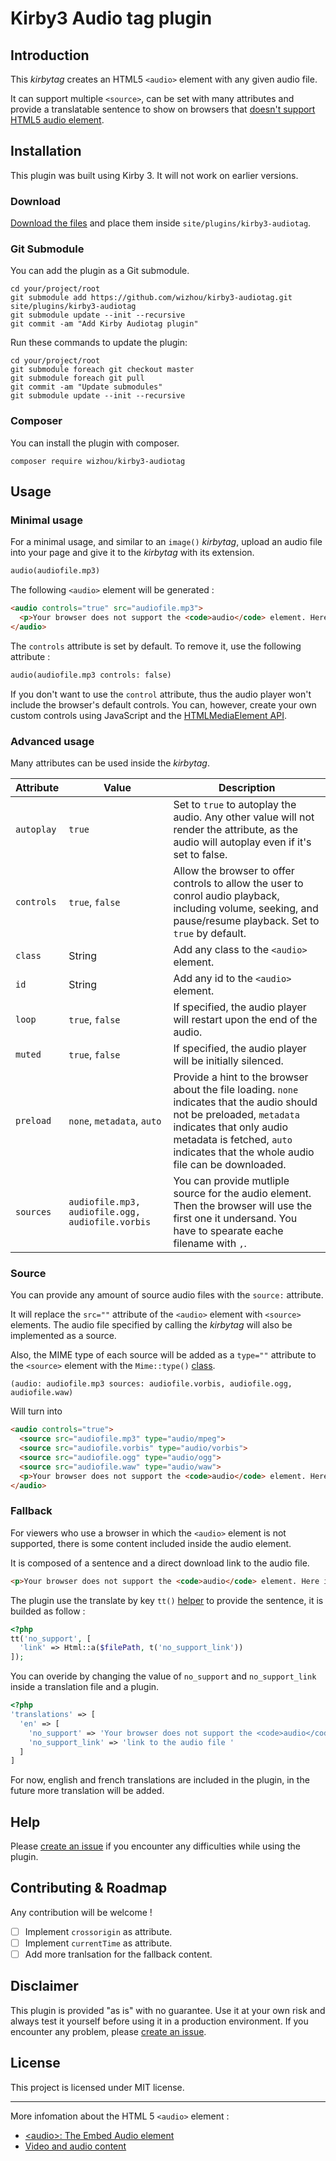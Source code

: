 # Kirby3 Audio tag plugin

## Introduction

This *kirbytag* creates an HTML5 `<audio>` element with any given audio file.

It can support multiple `<source>`, can be set with many attributes and provide a translatable sentence to show on browsers that [doesn't support HTML5 audio element](https://developer.mozilla.org/en-US/docs/Web/HTML/Element/audio#Browser_compatibility).

## Installation
This plugin was built using Kirby 3. It will not work on earlier versions.

### Download

[Download the files](https://github.com/wizhou/kirby3-audiotag/archive/master.zip) and place them inside `site/plugins/kirby3-audiotag`.

### Git Submodule

You can add the plugin as a Git submodule.

~~~~ shell
cd your/project/root
git submodule add https://github.com/wizhou/kirby3-audiotag.git site/plugins/kirby3-audiotag
git submodule update --init --recursive
git commit -am "Add Kirby Audiotag plugin"
~~~~

Run these commands to update the plugin:

~~~~ shell
cd your/project/root
git submodule foreach git checkout master
git submodule foreach git pull
git commit -am "Update submodules"
git submodule update --init --recursive
~~~~

### Composer

You can install the plugin with composer.

~~~~ shell
composer require wizhou/kirby3-audiotag
~~~~

## Usage

### Minimal usage
For a minimal usage, and similar to an `image()` *kirbytag*, upload an audio file into your page and give it to the *kirbytag* with its extension.

~~~~ md
audio(audiofile.mp3)
~~~~

The following `<audio>` element will be generated :

~~~~ html
<audio controls="true" src="audiofile.mp3">
  <p>Your browser does not support the <code>audio</code> element. Here is a <a href="audiofile.mp3">link to the audio file </a> to download it.</p>
</audio>
~~~~

The `controls` attribute is set by default. To remove it, use the following attribute :

~~~~ md
audio(audiofile.mp3 controls: false)
~~~~

If you don't want to use the `control` attribute, thus the audio player won't include the browser's default controls. You can, however, create your own custom controls using JavaScript and the [HTMLMediaElement API](https://developer.mozilla.org/en-US/docs/Web/API/HTMLMediaElement).

### Advanced usage

Many attributes can be used inside the *kirbytag*.

| Attribute | Value | Description |
|-----------|-------|-------------|
| `autoplay` | `true` | Set to `true` to autoplay the audio. Any other value will not render the attribute, as the audio will autoplay even if it's set to false. |
| `controls` | `true`, `false` | Allow the browser to offer controls to allow the user to conrol audio playback, including volume, seeking, and pause/resume playback. Set to `true` by default. |
| `class` | String | Add any class to the `<audio>` element. |
| `id`| String | Add any id to the `<audio>` element.|
| `loop` | `true`, `false` | If specified, the audio player will restart upon the end of the audio. |
| `muted` | `true`, `false` | If specified, the audio player will be initially silenced. |
| `preload` | `none`, `metadata`, `auto` | Provide a hint to the browser about the file loading. `none` indicates that the audio should not be preloaded, `metadata` indicates that only audio metadata is fetched, `auto` indicates that the whole audio file can be downloaded. |
| `sources` | `audiofile.mp3, audiofile.ogg, audiofile.vorbis` | You can provide mutliple source for the audio element. Then the browser will use the first one it undersand. You have to spearate eache filename with `,`. |


### Source

You can provide any amount of source audio files with the `source:` attribute.

It will replace the `src=""` attribute of the `<audio>` element with `<source>` elements. The audio file specified by calling the *kirbytag* will also be implemented as a source.

Also, the MIME type of each source will be added as a `type=""` attribute to the `<source>` element with the `Mime::type()` [class](https://getkirby.com/docs/reference/tools/mime/type).

~~~~
(audio: audiofile.mp3 sources: audiofile.vorbis, audiofile.ogg, audiofile.waw)
~~~~

Will turn into

~~~~ html
<audio controls="true">
  <source src="audiofile.mp3" type="audio/mpeg">
  <source src="audiofile.vorbis" type="audio/vorbis">
  <source src="audiofile.ogg" type="audio/ogg">
  <source src="audiofile.waw" type="audio/waw">
  <p>Your browser does not support the <code>audio</code> element. Here is a <a href="audiofile.mp3">link to the audio file </a> to download it.</p>
</audio>
~~~~

### Fallback

For viewers who use a browser in which the `<audio>` element is not supported, there is some content included inside the audio element.

It is composed of a sentence and a direct download link to the audio file.

~~~~ html
<p>Your browser does not support the <code>audio</code> element. Here is a <a href="audiofile.mp3">link to the audio file </a> to download it.</p>
~~~~

The plugin use the translate by key `tt()` [helper](https://getkirby.com/docs/reference/templates/helpers/tt) to provide the sentence, it is builded as follow :

~~~~ php
<?php
tt('no_support', [
  'link' => Html::a($filePath, t('no_support_link'))
]);
~~~~

You can overide by changing the value of `no_support` and `no_support_link` inside a translation file and a plugin.

~~~~ php
<?php
'translations' => [
  'en' => [
    'no_support' => 'Your browser does not support the <code>audio</code> element. Here is a { link } to download it.',
    'no_support_link' => 'link to the audio file '
  ]
]
~~~~

For now, english and french translations are included in the plugin, in the future more translation will be added.


## Help

Please [create an issue](https://github.com/wizhou/kirby3-audiotag/issues/new) if you encounter any difficulties while using the plugin.


## Contributing & Roadmap

Any contribution will be welcome !

- [ ] Implement `crossorigin` as attribute.
- [ ] Implement `currentTime` as attribute.
- [ ] Add more tranlsation for the fallback content.

## Disclaimer

This plugin is provided "as is" with no guarantee. Use it at your own risk and always test it yourself before using it in a production environment. If you encounter any problem, please [create an issue](https://github.com/wizhou/kirby3-audiotag/issues/new).

## License

This project is licensed under MIT license.

****

More infomation about the HTML 5 `<audio>` element :
- [\<audio>: The Embed Audio element](https://developer.mozilla.org/en-US/docs/Web/HTML/Element/audio)
- [Video and audio content](https://developer.mozilla.org/en-US/docs/Learn/HTML/Multimedia_and_embedding/Video_and_audio_content)
